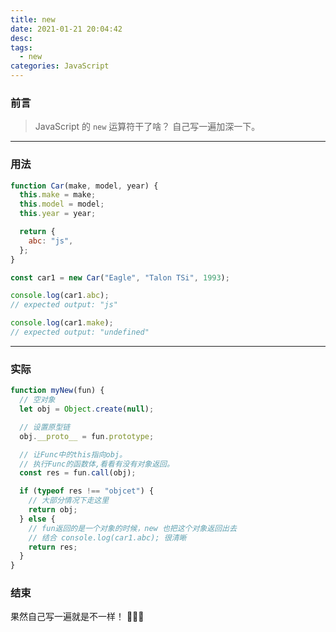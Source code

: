 ```yaml
---
title: new
date: 2021-01-21 20:04:42
desc:
tags:
  - new
categories: JavaScript
---
```


### 前言

> JavaScript 的 `new` 运算符干了啥？
> 自己写一遍加深一下。

---

### 用法

```js
function Car(make, model, year) {
  this.make = make;
  this.model = model;
  this.year = year;

  return {
    abc: "js",
  };
}

const car1 = new Car("Eagle", "Talon TSi", 1993);

console.log(car1.abc);
// expected output: "js"

console.log(car1.make);
// expected output: "undefined"
```

---

### 实际

```js
function myNew(fun) {
  // 空对象
  let obj = Object.create(null);

  // 设置原型链
  obj.__proto__ = fun.prototype;

  // 让Func中的this指向obj。
  // 执行Func的函数体,看看有没有对象返回。
  const res = fun.call(obj);

  if (typeof res !== "objcet") {
    // 大部分情况下走这里
    return obj;
  } else {
    // fun返回的是一个对象的时候，new 也把这个对象返回出去
    // 结合 console.log(car1.abc); 很清晰
    return res;
  }
}
```

### 结束

果然自己写一遍就是不一样！ 🤣🤣🤣
